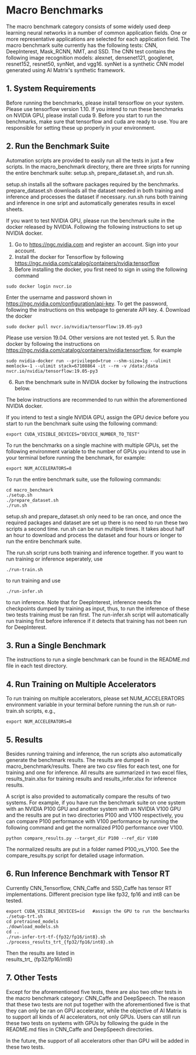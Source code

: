 # Macro Benchmarks

The macro benchmark category consists of some widely used deep learning neural networks in a number of common application fields. One or more representative applications are selected for each application field. The macro benchmark suite currently has the following tests: CNN, DeepInterest, Mask_RCNN, NMT, and SSD. The CNN test contains the following image recognition models: alexnet, densenet121, googlenet, resnet152, resnet50, synNet, and vgg16. synNet is a synthetic CNN model generated using AI Matrix's synthetic framework.

## 1. System Requirements
Before running the benchmarks, please install tensorflow on your system. Please use tensorflow version 1.10. If you intend to run these benchmarks on NVIDIA GPU, please install cuda 9. Before you start to run the benchmarks, make sure that tensorflow and cuda are ready to use. You are responsible for setting these up properly in your environment.

## 2. Run the Benchmark Suite
Automation scripts are provided to easily run all the tests in just a few scripts. In the macro_benchmark directory, there are three sripts for running the entire benchmark suite: setup.sh, prepare_dataset.sh, and run.sh.

setup.sh installs all the software packages required by the benchmarks.
prepare_dataset.sh downloads all the dataset needed in both training and inference and processes the dataset if necessary.
run.sh runs both training and inference in one sript and automatically generates results in excel sheets.

If you want to test NVIDIA GPU, please run the benchmark suite in the docker released by NVIDIA. Following the following instructions to set up NVIDIA docker.
1. Go to https://ngc.nvidia.com and register an account. Sign into your account.
2. Install the docker for Tensorflow by following https://ngc.nvidia.com/catalog/containers/nvidia:tensorflow
3. Before installing the docker, you first need to sign in using the following command
```
sudo docker login nvcr.io
```
Enter the username and password shown in https://ngc.nvidia.com/configuration/api-key. To get the password, following the instructions on this webpage to generate API key.
4. Download the docker
```
sudo docker pull nvcr.io/nvidia/tensorflow:19.05-py3
```
Please use version 19.04. Other versions are not tested yet.
5. Run the docker by following the instructions on https://ngc.nvidia.com/catalog/containers/nvidia:tensorflow, for example
```
sudo nvidia-docker run --privileged=true --shm-size=1g --ulimit memlock=-1 --ulimit stack=67108864 -it --rm -v /data:/data nvcr.io/nvidia/tensorflow:19.05-py3
```
6. Run the benchmark suite in NVIDIA docker by following the instructions below.

The below instructions are recommended to run within the aforementioned NVIDIA docker.

If you intend to test a single NVIDIA GPU, assign the GPU device before you start to run the benchmark suite using the following command:
```
export CUDA_VISIBLE_DEVICES="DEVICE_NUMBER_TO_TEST"
```

To run the benchmarks on a single machine with multiple GPUs, set the following environment variable to the number of GPUs you intend to use in your terminal before running the benchmark, for example:
```
export NUM_ACCELERATORS=8
```

To run the entire benchmark suite, use the following commands:
```
cd macro_benchmark
./setup.sh
./prepare_dataset.sh
./run.sh
```

setup.sh and prepare_dataset.sh only need to be ran once, and once the required packages and dataset are set up there is no need to run these two scripts a second time. run.sh can be run multiple times. It takes about half an hour to download and process the dataset and four hours or longer to run the entire benchmark suite.

The run.sh script runs both training and inference together. If you want to run training or inference seperately, use
```
./run-train.sh
```
to run training and use
```
./run-infer.sh
```
to run inference. Note that for DeepInterest, inference needs the checkpoints dumped by training as input, thus, to run the inference of these two tests training must be ran first. The run-infer.sh script will automatically run training first before inference if it detects that training has not been run for DeepInterest.

## 3. Run a Single Benchmark
The instructions to run a single benchmark can be found in the README.md file in each test directory.

## 4. Run Training on Multiple Accelerators
To run training on multiple accelerators, please set NUM_ACCELERATORS environment variable in your terminal before running the run.sh or run-train.sh scripts, e.g.,
```
export NUM_ACCELERATORS=8
```

## 5. Results
Besides running training and inference, the run scripts also automatically generate the benchmark results. The results are dumped in macro_benchmark/results. There are two csv files for each test, one for training and one for inference. All results are summarized in two excel files, results_train.xlsx for training results and results_infer.xlsx for inference results.

A script is also provided to automatically compare the results of two systems. For example, if you have run the benchmark suite on one system with an NVIDIA P100 GPU and another system with an NVIDIA V100 GPU and the results are put in two directories P100 and V100 respectively, you can compare P100 performance with V100 performance by running the following command and get the normalized P100 performance over V100.
```
python compare_results.py --target_dir P100 --ref_dir V100
```
The normalized results are put in a folder named P100_vs_V100. See the compare_results.py script for detailed usage information.

## 6. Run Inference Benchmark with Tensor RT  
Currently CNN_Tensorflow, CNN_Caffe and SSD_Caffe has tensor RT implementations. Different precision type like fp32, fp16 and int8 can be tested.  
```
export CUDA_VISIBLE_DEVICES=id   #assign the GPU to run the benchmarks  
./setup-trt.sh  
cd pretrained_models 
./download_models.sh
cd ..
./run-infer-trt-tf-{fp32/fp16/int8}.sh  
./process_results_trt_{fp32/fp16/int8}.sh  
```
Then the results are listed in   
   results_trt_ {fp32/fp16/int8} 


## 7. Other Tests
Except for the aforementioned five tests, there are also two other tests in the macro benchmark category: CNN_Caffe and DeepSpeech. The reason that these two tests are not put together with the aforementioned five is that they can only be ran on GPU accelerator, while the objective of AI Matrix is to support all kinds of AI accelerators, not only GPUs. Users can still run these two tests on systems with GPUs by following the guide in the README.md files in CNN_Caffe and DeepSpeech directories.

In the future, the support of all accelerators other than GPU will be added in these two tests.
